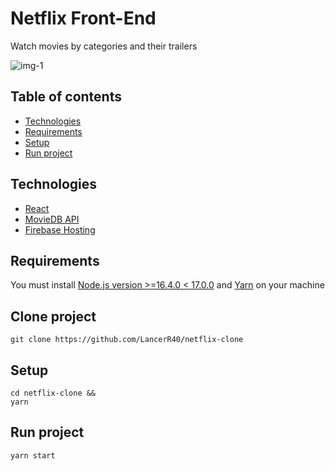 # Netflix Front-End
Watch movies by categories and their trailers

![img-1](https://user-images.githubusercontent.com/77751686/229310262-3d5c2c78-3b23-4879-aaa3-6728002ac45a.png)

## Table of contents
* [Technologies](#technologies)
* [Requirements](#requirements)
* [Setup](#setup)
* [Run project](#run-project)

## Technologies
* [React](https://react.dev/)
* [MovieDB API](https://developers.themoviedb.org/3/getting-started/introduction)
* [Firebase Hosting](https://firebase.google.com/docs/hosting#:~:text=Firebase%20Hosting%20is%20production%2Dgrade,CDN%20(content%20delivery%20network).)

## Requirements
You must install [Node.js version >=16.4.0 < 17.0.0](https://nodejs.dev/en/about/releases/) and [Yarn](https://classic.yarnpkg.com/lang/en/docs/install/#windows-stable) on your machine

## Clone project
```$
git clone https://github.com/LancerR40/netflix-clone
```

## Setup
```$
cd netflix-clone &&
yarn
```

## Run project
```$
yarn start
```
